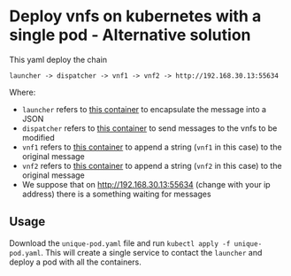 # Deploy vnfs on kubernetes with a single pod - Alternative solution
This yaml deploy the chain

    launcher -> dispatcher -> vnf1 -> vnf2 -> http://192.168.30.13:55634

Where:
 - `launcher` refers to [this container](https://hub.docker.com/r/augugrumi/alternative-launchervnf/) to encapsulate the message
 into a JSON
 - `dispatcher` refers to [this container](https://hub.docker.com/r/augugrumi/alternative-dispatcher/) to send messages to the
 vnfs to be modified
 - `vnf1` refers to [this container](https://hub.docker.com/r/augugrumi/alternative-addervnf/) to append a string (`vnf1` in this
 case) to the original message
 - `vnf2` refers to [this container](https://hub.docker.com/r/augugrumi/alternative-addervnf/) to append a string (`vnf2` in this
 case) to the original message
 - We suppose that on http://192.168.30.13:55634 (change with your ip address) there is a something waiting for messages
 
## Usage
Download the `unique-pod.yaml` file and run `kubectl apply -f unique-pod.yaml`. This will create a single service to contact the
`launcher` and deploy a pod with all the containers.
